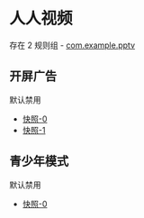 # 人人视频

存在 2 规则组 - [com.example.pptv](/src/apps/com.example.pptv.ts)

## 开屏广告

默认禁用

- [快照-0](https://i.gkd.li/i/13669401)
- [快照-1](https://i.gkd.li/i/13761160)

## 青少年模式

默认禁用

- [快照-0](https://i.gkd.li/i/13761159)
